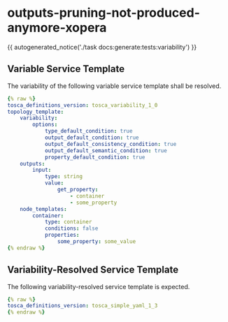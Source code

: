 # outputs-pruning-not-produced-anymore-xopera

{{ autogenerated_notice('./task docs:generate:tests:variability') }}


## Variable Service Template

The variability of the following variable service template shall be resolved.

```yaml linenums="1"
{% raw %}
tosca_definitions_version: tosca_variability_1_0
topology_template:
    variability:
        options:
            type_default_condition: true
            output_default_condition: true
            output_default_consistency_condition: true
            output_default_semantic_condition: true
            property_default_condition: true
    outputs:
        input:
            type: string
            value:
                get_property:
                    - container
                    - some_property
    node_templates:
        container:
            type: container
            conditions: false
            properties:
                some_property: some_value
{% endraw %}
```




## Variability-Resolved Service Template

The following variability-resolved service template is expected.

```yaml linenums="1"
{% raw %}
tosca_definitions_version: tosca_simple_yaml_1_3
{% endraw %}
```

